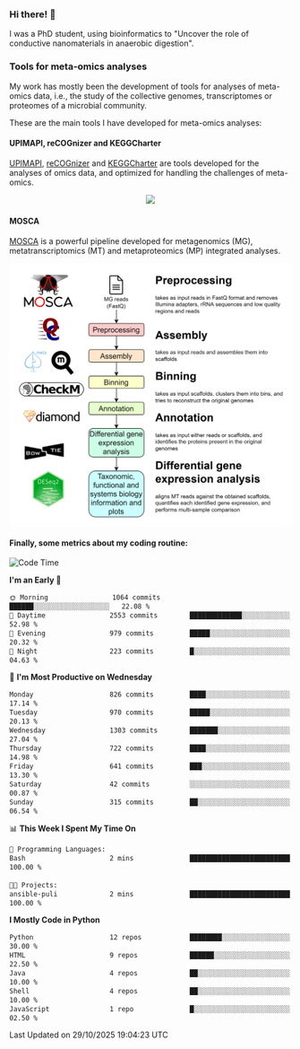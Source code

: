 ### Hi there! 👋

I was a PhD student, using bioinformatics to "Uncover the role of conductive nanomaterials in anaerobic digestion".

### Tools for meta-omics analyses

My work has mostly been the development of tools for analyses of meta-omics data, i.e., the study of the collective genomes, transcriptomes or proteomes of a microbial community.

These are the main tools I have developed for meta-omics analyses:

#### UPIMAPI, reCOGnizer and KEGGCharter

[UPIMAPI](https://github.com/iquasere/UPIMAPI), [reCOGnizer](https://github.com/iquasere/reCOGnizer) and [KEGGCharter](https://github.com/iquasere/KEGGCharter) are tools developed for the analyses of omics data, and optimized for handling the challenges of meta-omics.

<p align="center">
    <img src="assets/annotation_paper.png">
</p>

#### MOSCA

[MOSCA](https://github.com/iquasere/MOSCA) is a powerful pipeline developed for metagenomics (MG), metatranscriptomics (MT) and metaproteomics (MP) integrated analyses.

<p align="center">
    <img src="assets/mosca_workflow.png" align="center" width="700">
</p>


#### Finally, some metrics about my coding routine:

<!--START_SECTION:waka-->
![Code Time](http://img.shields.io/badge/Code%20Time-1%2C044%20hrs%2039%20mins-blue)

**I'm an Early 🐤** 

```text
🌞 Morning                1064 commits        ██████░░░░░░░░░░░░░░░░░░░   22.08 % 
🌆 Daytime                2553 commits        █████████████░░░░░░░░░░░░   52.98 % 
🌃 Evening                979 commits         █████░░░░░░░░░░░░░░░░░░░░   20.32 % 
🌙 Night                  223 commits         █░░░░░░░░░░░░░░░░░░░░░░░░   04.63 % 
```
📅 **I'm Most Productive on Wednesday** 

```text
Monday                   826 commits         ████░░░░░░░░░░░░░░░░░░░░░   17.14 % 
Tuesday                  970 commits         █████░░░░░░░░░░░░░░░░░░░░   20.13 % 
Wednesday                1303 commits        ███████░░░░░░░░░░░░░░░░░░   27.04 % 
Thursday                 722 commits         ████░░░░░░░░░░░░░░░░░░░░░   14.98 % 
Friday                   641 commits         ███░░░░░░░░░░░░░░░░░░░░░░   13.30 % 
Saturday                 42 commits          ░░░░░░░░░░░░░░░░░░░░░░░░░   00.87 % 
Sunday                   315 commits         ██░░░░░░░░░░░░░░░░░░░░░░░   06.54 % 
```


📊 **This Week I Spent My Time On** 

```text
💬 Programming Languages: 
Bash                     2 mins              █████████████████████████   100.00 % 

🐱‍💻 Projects: 
ansible-puli             2 mins              █████████████████████████   100.00 % 
```

**I Mostly Code in Python** 

```text
Python                   12 repos            ████████░░░░░░░░░░░░░░░░░   30.00 % 
HTML                     9 repos             ██████░░░░░░░░░░░░░░░░░░░   22.50 % 
Java                     4 repos             ██░░░░░░░░░░░░░░░░░░░░░░░   10.00 % 
Shell                    4 repos             ██░░░░░░░░░░░░░░░░░░░░░░░   10.00 % 
JavaScript               1 repo              █░░░░░░░░░░░░░░░░░░░░░░░░   02.50 % 
```




 Last Updated on 29/10/2025 19:04:23 UTC
<!--END_SECTION:waka-->
